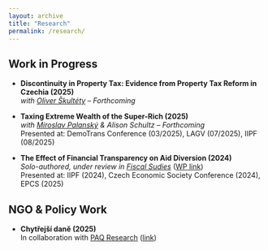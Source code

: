 ```yaml
---
layout: archive
title: "Research"
permalink: /research/
---
```


## Work in Progress
- **Discontinuity in Property Tax: Evidence from Property Tax Reform in Czechia (2025)**  
  *with [Oliver Škultéty](https://ies.fsv.cuni.cz/en/contacts/institute-members/89209997) – Forthcoming*

- **Taxing Extreme Wealth of the Super-Rich (2025)**  
  *with [Miroslav Palanský](https://miroslavpalansky.cz/) & Alison Schultz – Forthcoming*  
  Presented at: DemoTrans Conference (03/2025), LAGV (07/2025), IIPF (08/2025)  

- **The Effect of Financial Transparency on Aid Diversion (2024)**  
  *Solo-authored, under review in [Fiscal Sudies](https://onlinelibrary.wiley.com/journal/14755890)* ([WP link](https://ideas.repec.org/p/fau/wpaper/wp2024_29.html))  
  Presented at: IIPF (2024), Czech Economic Society Conference (2024), EPCS (2025)

## NGO & Policy Work
- **Chytřejší daně (2025)**  
  In collaboration with [PAQ Research](https://www.paqresearch.cz/) ([link](https://chytrejsidane.cz/))
